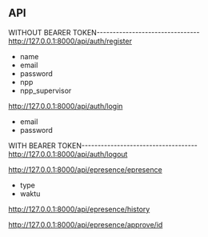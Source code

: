 ## API

WITHOUT BEARER TOKEN--------------------------------
http://127.0.0.1:8000/api/auth/register

-   name
-   email
-   password
-   npp
-   npp_supervisor

http://127.0.0.1:8000/api/auth/login

-   email
-   password

WITH BEARER TOKEN------------------------------------
http://127.0.0.1:8000/api/auth/logout

http://127.0.0.1:8000/api/epresence/epresence

-   type
-   waktu

http://127.0.0.1:8000/api/epresence/history

http://127.0.0.1:8000/api/epresence/approve/id
